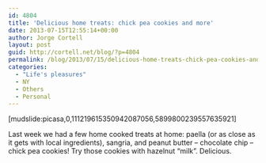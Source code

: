 ```yaml
---
id: 4804
title: 'Delicious home treats: chick pea cookies and more'
date: 2013-07-15T12:55:14+00:00
author: Jorge Cortell
layout: post
guid: http://cortell.net/blog/?p=4804
permalink: /blog/2013/07/15/delicious-home-treats-chick-pea-cookies-and-more/
categories:
  - "Life's pleasures"
  - NY
  - Others
  - Personal
---
```

[mudslide:picasa,0,111219615350942087056,5899800239557635921]

Last week we had a few home cooked treats at home: paella (or as close as it gets with local ingredients), sangria, and peanut butter &#8211; chocolate chip &#8211; chick pea cookies! Try those cookies with hazelnut &#8220;milk&#8221;. Delicious.